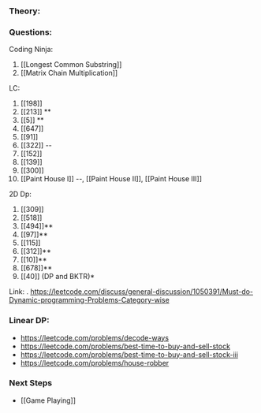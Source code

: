 ### Theory:

### Questions:
Coding Ninja:
1. [[Longest Common Substring]]
2. [[Matrix Chain Multiplication]]

LC:
1. [[198]]
2. [[213]] **
3. [[5]] **
4. [[647]]
5. [[91]]
6. [[322]] --
7. [[152]]
8. [[139]]
9. [[300]]
10. [[Paint House I]] --, [[Paint House II]], [[Paint House III]]

2D Dp:
1. [[309]]
2. [[518]]
3. [[494]]**
4. [[97]]**
5. [[115]]
6. [[312]]**
7. [[10]]**
8. [[678]]**
9. [[40]] (DP and BKTR)*


Link: . https://leetcode.com/discuss/general-discussion/1050391/Must-do-Dynamic-programming-Problems-Category-wise
### Linear DP:
- https://leetcode.com/problems/decode-ways
- https://leetcode.com/problems/best-time-to-buy-and-sell-stock
- https://leetcode.com/problems/best-time-to-buy-and-sell-stock-iii
- https://leetcode.com/problems/house-robber

### Next Steps
- [[Game Playing]]